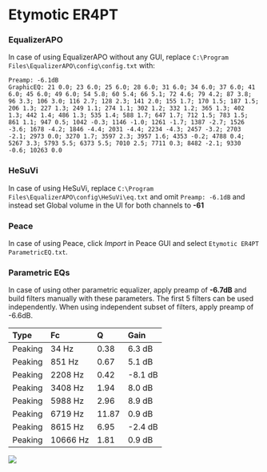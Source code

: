 # Etymotic ER4PT

### EqualizerAPO
In case of using EqualizerAPO without any GUI, replace `C:\Program Files\EqualizerAPO\config\config.txt`
with:
```
Preamp: -6.1dB
GraphicEQ: 21 0.0; 23 6.0; 25 6.0; 28 6.0; 31 6.0; 34 6.0; 37 6.0; 41 6.0; 45 6.0; 49 6.0; 54 5.8; 60 5.4; 66 5.1; 72 4.6; 79 4.2; 87 3.8; 96 3.3; 106 3.0; 116 2.7; 128 2.3; 141 2.0; 155 1.7; 170 1.5; 187 1.5; 206 1.3; 227 1.3; 249 1.1; 274 1.1; 302 1.2; 332 1.2; 365 1.3; 402 1.3; 442 1.4; 486 1.3; 535 1.4; 588 1.7; 647 1.7; 712 1.5; 783 1.5; 861 1.1; 947 0.5; 1042 -0.3; 1146 -1.0; 1261 -1.7; 1387 -2.7; 1526 -3.6; 1678 -4.2; 1846 -4.4; 2031 -4.4; 2234 -4.3; 2457 -3.2; 2703 -2.1; 2973 0.0; 3270 1.7; 3597 2.3; 3957 1.6; 4353 -0.2; 4788 0.4; 5267 3.3; 5793 5.5; 6373 5.5; 7010 2.5; 7711 0.3; 8482 -2.1; 9330 -0.6; 10263 0.0
```

### HeSuVi
In case of using HeSuVi, replace `C:\Program Files\EqualizerAPO\config\HeSuVi\eq.txt` and omit `Preamp:
-6.1dB` and instead set Global volume in the UI for both channels to **-61**

### Peace
In case of using Peace, click *Import* in Peace GUI and select `Etymotic ER4PT ParametricEQ.txt`.

### Parametric EQs
In case of using other parametric equalizer, apply preamp of **-6.7dB** and build filters manually
with these parameters. The first 5 filters can be used independently.
When using independent subset of filters, apply preamp of -6.6dB.

| Type    | Fc       |     Q | Gain    |
|:--------|:---------|:------|:--------|
| Peaking | 34 Hz    |  0.38 | 6.3 dB  |
| Peaking | 851 Hz   |  0.67 | 5.1 dB  |
| Peaking | 2208 Hz  |  0.42 | -8.1 dB |
| Peaking | 3408 Hz  |  1.94 | 8.0 dB  |
| Peaking | 5988 Hz  |  2.96 | 8.9 dB  |
| Peaking | 6719 Hz  | 11.87 | 0.9 dB  |
| Peaking | 8615 Hz  |  6.95 | -2.4 dB |
| Peaking | 10666 Hz |  1.81 | 0.9 dB  |

![](https://raw.githubusercontent.com/jaakkopasanen/AutoEq/master/results/innerfidelity/sbaf-serious/Etymotic%20ER4PT/Etymotic%20ER4PT.png)